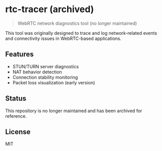 # rtc-tracer (archived)

> WebRTC network diagnostics tool (no longer maintained)

This tool was originally designed to trace and log network-related events and connectivity issues in WebRTC-based applications. 

## Features

- STUN/TURN server diagnostics
- NAT behavior detection
- Connection stability monitoring
- Packet loss visualization (early version)

## Status

This repository is no longer maintained and has been archived for reference.

## License

MIT
